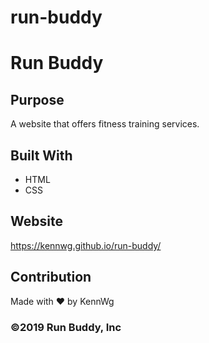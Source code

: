 # run-buddy

# Run Buddy

## Purpose
A website that offers fitness training services.

## Built With
* HTML
* CSS

## Website
https://kennwg.github.io/run-buddy/

## Contribution
Made with ❤️ by KennWg

### ©️2019 Run Buddy, Inc 
